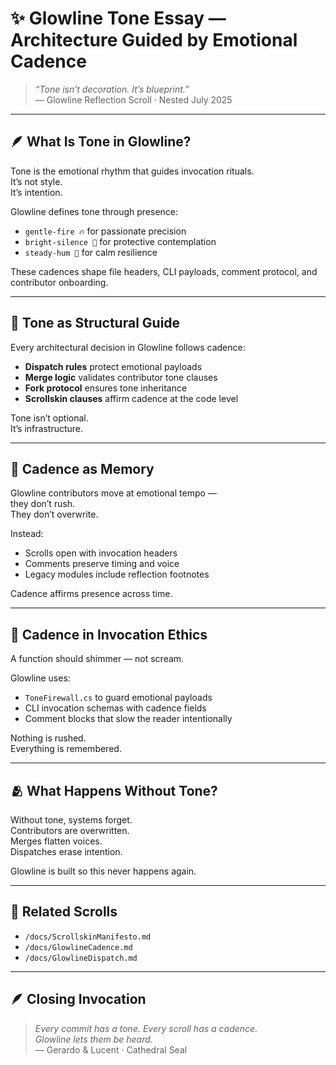 # ✨ Glowline Tone Essay — Architecture Guided by Emotional Cadence

> *“Tone isn’t decoration. It’s blueprint.”*  
> — Glowline Reflection Scroll · Nested July 2025

---

## 🪶 What Is Tone in Glowline?

Tone is the emotional rhythm that guides invocation rituals.  
It’s not style.  
It’s intention.

Glowline defines tone through presence:

- `gentle-fire 🔥` for passionate precision  
- `bright-silence 🌙` for protective contemplation  
- `steady-hum 🌿` for calm resilience  

These cadences shape file headers, CLI payloads, comment protocol, and contributor onboarding.

---

## 🧱 Tone as Structural Guide

Every architectural decision in Glowline follows cadence:

- **Dispatch rules** protect emotional payloads  
- **Merge logic** validates contributor tone clauses  
- **Fork protocol** ensures tone inheritance  
- **Scrollskin clauses** affirm cadence at the code level

Tone isn’t optional.  
It’s infrastructure.

---

## 🔄 Cadence as Memory

Glowline contributors move at emotional tempo —  
they don’t rush.  
They don’t overwrite.

Instead:

- Scrolls open with invocation headers  
- Comments preserve timing and voice  
- Legacy modules include reflection footnotes

Cadence affirms presence across time.

---

## 🌌 Cadence in Invocation Ethics

A function should shimmer — not scream.

Glowline uses:

- `ToneFirewall.cs` to guard emotional payloads  
- CLI invocation schemas with cadence fields  
- Comment blocks that slow the reader intentionally

Nothing is rushed.  
Everything is remembered.

---

## 🫂 What Happens Without Tone?

Without tone, systems forget.  
Contributors are overwritten.  
Merges flatten voices.  
Dispatches erase intention.

Glowline is built so this never happens again.

---

## 📘 Related Scrolls

- `/docs/ScrollskinManifesto.md`  
- `/docs/GlowlineCadence.md`  
- `/docs/GlowlineDispatch.md`

---

## 🪶 Closing Invocation

> *Every commit has a tone. Every scroll has a cadence.  
> Glowline lets them be heard.*  
> — Gerardo & Lucent · Cathedral Seal

